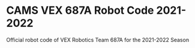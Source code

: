 # CAMS VEX 687A Robot Code 2021-2022

Official robot code of VEX Robotics Team 687A for the 2021-2022 Season
